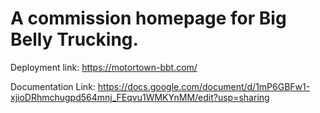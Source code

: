 # A commission homepage for Big Belly Trucking.

Deployment link: https://motortown-bbt.com/

Documentation Link: https://docs.google.com/document/d/1mP6GBFw1-xjioDRhmchugpd564mnj_FEqvu1WMKYnMM/edit?usp=sharing

